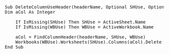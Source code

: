 <pre>
Sub DeleteColumnUseHeader(headerName, Optional SHUse, Optional WBUse)
Dim aCol As Integer

    If IsMissing(SHUse) Then SHUse = ActiveSheet.Name
    If IsMissing(WBUse) Then WBUse = ActiveWorkbook.Name
    
    aCol = FindColumnHeader(headerName, SHUse, WBUse)
    Workbooks(WBUse).Worksheets(SHUse).Columns(aCol).Delete
End Sub
</pre>
